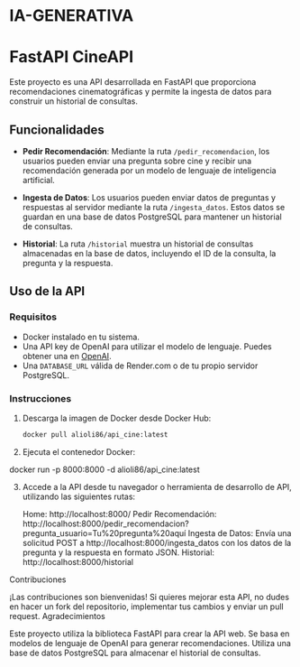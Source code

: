 # IA-GENERATIVA

# FastAPI CineAPI

Este proyecto es una API desarrollada en FastAPI que proporciona recomendaciones cinematográficas y permite la ingesta de datos para construir un historial de consultas.

## Funcionalidades

- **Pedir Recomendación**: Mediante la ruta `/pedir_recomendacion`, los usuarios pueden enviar una pregunta sobre cine y recibir una recomendación generada por un modelo de lenguaje de inteligencia artificial.

- **Ingesta de Datos**: Los usuarios pueden enviar datos de preguntas y respuestas al servidor mediante la ruta `/ingesta_datos`. Estos datos se guardan en una base de datos PostgreSQL para mantener un historial de consultas.

- **Historial**: La ruta `/historial` muestra un historial de consultas almacenadas en la base de datos, incluyendo el ID de la consulta, la pregunta y la respuesta.

## Uso de la API

### Requisitos

- Docker instalado en tu sistema.
- Una API key de OpenAI para utilizar el modelo de lenguaje. Puedes obtener una en [OpenAI](https://openai.com).
- Una `DATABASE_URL` válida de Render.com o de tu propio servidor PostgreSQL.

### Instrucciones

1. Descarga la imagen de Docker desde Docker Hub:

   ```bash
   docker pull alioli86/api_cine:latest


2. Ejecuta el contenedor Docker:

docker run -p 8000:8000 -d alioli86/api_cine:latest


3. Accede a la API desde tu navegador o herramienta de desarrollo de API, utilizando las siguientes rutas:

    Home: http://localhost:8000/
    Pedir Recomendación: http://localhost:8000/pedir_recomendacion?pregunta_usuario=Tu%20pregunta%20aquí
    Ingesta de Datos: Envía una solicitud POST a http://localhost:8000/ingesta_datos con los datos de la pregunta y la respuesta en formato JSON.
    Historial: http://localhost:8000/historial


Contribuciones

¡Las contribuciones son bienvenidas! Si quieres mejorar esta API, no dudes en hacer un fork del repositorio, implementar tus cambios y enviar un pull request.
Agradecimientos

Este proyecto utiliza la biblioteca FastAPI para crear la API web.
Se basa en modelos de lenguaje de OpenAI para generar recomendaciones.
Utiliza una base de datos PostgreSQL para almacenar el historial de consultas.
